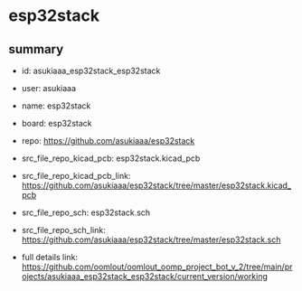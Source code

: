 # esp32stack
 
## summary 
* id: asukiaaa_esp32stack_esp32stack
* user: asukiaaa
* name: esp32stack
* board: esp32stack
* repo: https://github.com/asukiaaa/esp32stack
* src_file_repo_kicad_pcb: esp32stack.kicad_pcb
* src_file_repo_kicad_pcb_link: https://github.com/asukiaaa/esp32stack/tree/master/esp32stack.kicad_pcb


* src_file_repo_sch: esp32stack.sch
* src_file_repo_sch_link: https://github.com/asukiaaa/esp32stack/tree/master/esp32stack.sch
* full details link: https://github.com/oomlout/oomlout_oomp_project_bot_v_2/tree/main/projects/asukiaaa_esp32stack_esp32stack/current_version/working  






